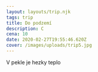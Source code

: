 ```yaml
---
layout: layouts/trip.njk
tags: trip
title: Do podzemí
description: C
cena: 10
date: 2020-02-27T19:55:46.620Z
cover: /images/uploads/trip5.jpg
---
```

V pekle je hezky teplo
